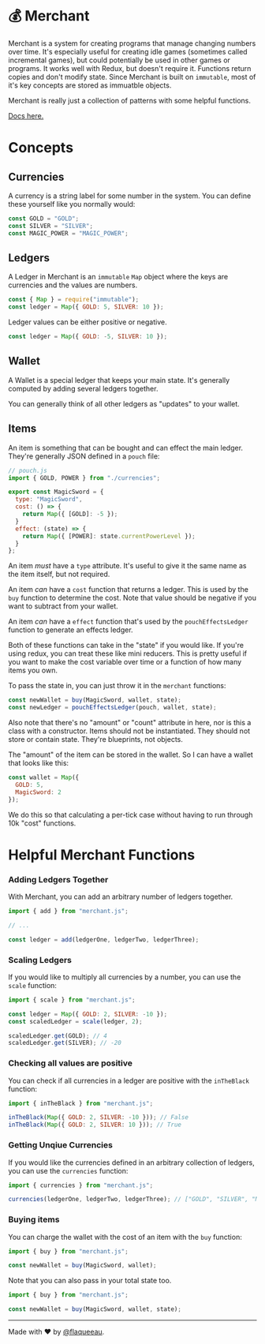 # 💰 Merchant

Merchant is a system for creating programs that manage changing numbers over
time. It's especially useful for creating idle games (sometimes called
incremental games), but could potentially be used in other games or programs. It
works well with Redux, but doesn't require it. Functions return copies and don't
modify state. Since Merchant is built on `immutable`, most of it's key concepts
are stored as immuatble objects.

Merchant is really just a collection of patterns with some helpful functions.

[Docs here.](https://flaque.github.io/merchant.js/)

# Concepts

## Currencies

A currency is a string label for some number in the system. You can define these
yourself like you normally would:

```js
const GOLD = "GOLD";
const SILVER = "SILVER";
const MAGIC_POWER = "MAGIC_POWER";
```

## Ledgers

A Ledger in Merchant is an `immutable` `Map` object where the keys are
currencies and the values are numbers.

```js
const { Map } = require("immutable");
const ledger = Map({ GOLD: 5, SILVER: 10 });
```

Ledger values can be either positive or negative.

```js
const ledger = Map({ GOLD: -5, SILVER: 10 });
```

## Wallet

A Wallet is a special ledger that keeps your main state. It's generally computed
by adding several ledgers together.

You can generally think of all other ledgers as "updates" to your wallet.

## Items

An item is something that can be bought and can effect the main ledger. They're
generally JSON defined in a `pouch` file:

```js
// pouch.js
import { GOLD, POWER } from "./currencies";

export const MagicSword = {
  type: "MagicSword",
  cost: () => {
    return Map({ [GOLD]: -5 });
  }
  effect: (state) => {
    return Map({ [POWER]: state.currentPowerLevel });
  }
};
```

An item _must_ have a `type` attribute. It's useful to give it the same name as
the item itself, but not required.

An item _can_ have a `cost` function that returns a ledger. This is used by the
`buy` function to determine the cost. Note that value should be negative if you
want to subtract from your wallet.

An item _can_ have a `effect` function that's used by the `pouchEffectsLedger`
function to generate an effects ledger.

Both of these functions can take in the "state" if you would like. If you're
using redux, you can treat these like mini reducers. This is pretty useful if
you want to make the cost variable over time or a function of how many items you
own.

To pass the state in, you can just throw it in the `merchant` functions:

```js
const newWallet = buy(MagicSword, wallet, state);
const newLedger = pouchEffectsLedger(pouch, wallet, state);
```

Also note that there's no "amount" or "count" attribute in here, nor is this a
class with a constructor. Items should not be instantiated. They should not
store or contain state. They're blueprints, not objects.

The "amount" of the item can be stored in the wallet. So I can have a wallet
that looks like this:

```js
const wallet = Map({
  GOLD: 5,
  MagicSword: 2
});
```

We do this so that calculating a per-tick case without having to run through 10k
"cost" functions.

# Helpful Merchant Functions

### Adding Ledgers Together

With Merchant, you can add an arbitrary number of ledgers together.

```js
import { add } from "merchant.js";

// ...

const ledger = add(ledgerOne, ledgerTwo, ledgerThree);
```

### Scaling Ledgers

If you would like to multiply all currencies by a number, you can use the
`scale` function:

```js
import { scale } from "merchant.js";

const ledger = Map({ GOLD: 2, SILVER: -10 });
const scaledLedger = scale(ledger, 2);

scaledLedger.get(GOLD); // 4
scaledLedger.get(SILVER); // -20
```

### Checking all values are positive

You can check if all currencies in a ledger are positive with the `inTheBlack`
function:

```js
import { inTheBlack } from "merchant.js";

inTheBlack(Map({ GOLD: 2, SILVER: -10 })); // False
inTheBlack(Map({ GOLD: 2, SILVER: 10 })); // True
```

### Getting Unqiue Currencies

If you would like the currencies defined in an arbitrary collection of ledgers,
you can use the `currencies` function:

```js
import { currencies } from "merchant.js";

currencies(ledgerOne, ledgerTwo, ledgerThree); // ["GOLD", "SILVER", "MAGIC_POWER"]
```

### Buying items

You can charge the wallet with the cost of an item with the `buy` function:

```js
import { buy } from "merchant.js";

const newWallet = buy(MagicSword, wallet);
```

Note that you can also pass in your total state too.

```js
import { buy } from "merchant.js";

const newWallet = buy(MagicSword, wallet, state);
```

---

Made with ❤️ by [@flaqueeau](https://twitter.com/flaqueeau).
